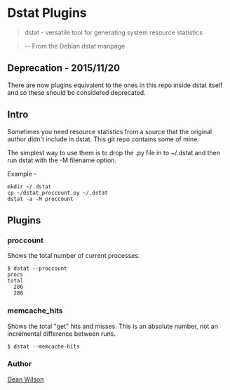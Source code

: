 # Dstat Plugins #

> dstat - versatile tool for generating system resource statistics

> -- From the Debian dstat manpage

## Deprecation - 2015/11/20 ## 

There are now plugins equivalent to the ones in this repo
inside dstat itself and so these should be considered deprecated.

## Intro ##

Sometimes you need resource statistics from a source that the original
author didn't include in dstat. This git repo contains some of mine.

The simplest way to use them is to drop the .py file in to ~/.dstat and
then run dstat with the -M filename option.

Example - 

    mkdir ~/.dstat
    cp ~/dstat_proccount.py ~/.dstat
    dstat -a -M proccount


## Plugins ##

### proccount ###

Shows the total number of current processes.

    $ dstat --proccount
    procs
    total
      286
      286

### memcache_hits ###

Shows the total "get" hits and misses. This is an absolute number, not
an incremental difference between runs.

    $ dstat --memcache-hits

### Author ###

[Dean Wilson](http://www.unixdaemon.net)
